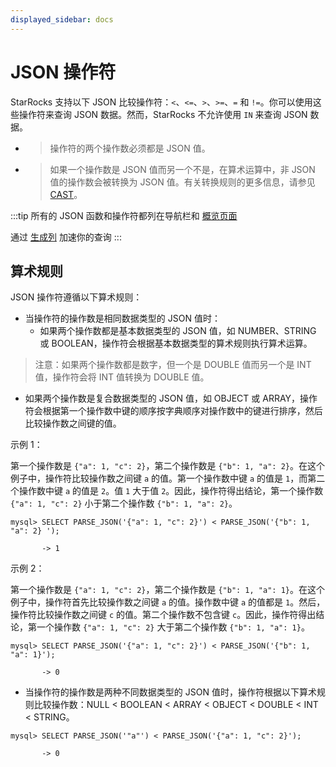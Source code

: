 ```yaml
---
displayed_sidebar: docs
---
```


# JSON 操作符

StarRocks 支持以下 JSON 比较操作符：`<`、`<=`、`>`、`>=`、`=` 和 `!=`。你可以使用这些操作符来查询 JSON 数据。然而，StarRocks 不允许使用 `IN` 来查询 JSON 数据。

- > 操作符的两个操作数必须都是 JSON 值。

- > 如果一个操作数是 JSON 值而另一个不是，在算术运算中，非 JSON 值的操作数会被转换为 JSON 值。有关转换规则的更多信息，请参见 [CAST](./json-query-and-processing-functions/cast.md)。

:::tip
所有的 JSON 函数和操作符都列在导航栏和 [概览页面](./overview-of-json-functions-and-operators.md)

通过 [生成列](../../sql-statements/generated_columns.md) 加速你的查询
:::

## 算术规则

JSON 操作符遵循以下算术规则：

- 当操作符的操作数是相同数据类型的 JSON 值时：
  - 如果两个操作数都是基本数据类型的 JSON 值，如 NUMBER、STRING 或 BOOLEAN，操作符会根据基本数据类型的算术规则执行算术运算。

> 注意：如果两个操作数都是数字，但一个是 DOUBLE 值而另一个是 INT 值，操作符会将 INT 值转换为 DOUBLE 值。

- 如果两个操作数是复合数据类型的 JSON 值，如 OBJECT 或 ARRAY，操作符会根据第一个操作数中键的顺序按字典顺序对操作数中的键进行排序，然后比较操作数之间键的值。

示例 1：

第一个操作数是 `{"a": 1, "c": 2}`，第二个操作数是 `{"b": 1, "a": 2}`。在这个例子中，操作符比较操作数之间键 `a` 的值。第一个操作数中键 `a` 的值是 `1`，而第二个操作数中键 `a` 的值是 `2`。值 `1` 大于值 `2`。因此，操作符得出结论，第一个操作数 `{"a": 1, "c": 2}` 小于第二个操作数 `{"b": 1, "a": 2}`。

```plaintext
mysql> SELECT PARSE_JSON('{"a": 1, "c": 2}') < PARSE_JSON('{"b": 1, "a": 2} ');

       -> 1
```

示例 2：

第一个操作数是 `{"a": 1, "c": 2}`，第二个操作数是 `{"b": 1, "a": 1}`。在这个例子中，操作符首先比较操作数之间键 `a` 的值。操作数中键 `a` 的值都是 `1`。然后，操作符比较操作数之间键 `c` 的值。第二个操作数不包含键 `c`。因此，操作符得出结论，第一个操作数 `{"a": 1, "c": 2}` 大于第二个操作数 `{"b": 1, "a": 1}`。

```plaintext
mysql> SELECT PARSE_JSON('{"a": 1, "c": 2}') < PARSE_JSON('{"b": 1, "a": 1}');

       -> 0
```

- 当操作符的操作数是两种不同数据类型的 JSON 值时，操作符根据以下算术规则比较操作数：NULL < BOOLEAN < ARRAY < OBJECT < DOUBLE < INT < STRING。

```plaintext
mysql> SELECT PARSE_JSON('"a"') < PARSE_JSON('{"a": 1, "c": 2}');

       -> 0
```
